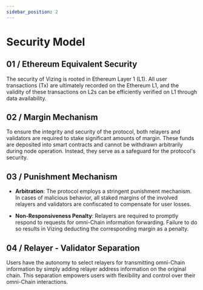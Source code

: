 ```yaml
---
sidebar_position: 2
---
```

# Security Model

## 01 / Ethereum Equivalent Security

The security of Vizing is rooted in Ethereum Layer 1 (L1). All user transactions (Tx) are ultimately recorded on the Ethereum L1, and the validity of these transactions on L2s can be efficiently verified on L1 through data availability.

## 02 / Margin Mechanism

To ensure the integrity and security of the protocol, both relayers and validators are required to stake significant amounts of margin. These funds are deposited into smart contracts and cannot be withdrawn arbitrarily during node operation. Instead, they serve as a safeguard for the protocol's security.

## 03 / Punishment Mechanism

- **Arbitration**: The protocol employs a stringent punishment mechanism. In cases of malicious behavior, all staked margins of the involved relayers and validators are confiscated to compensate for user losses.
    
- **Non-Responsiveness Penalty**: Relayers are required to promptly respond to requests for omni-Chain information forwarding. Failure to do so results in Vizing deducting the corresponding margin as a penalty.
    
## 04 / Relayer - Validator Separation

Users have the autonomy to select relayers for transmitting omni-Chain information by simply adding relayer address information on the original chain. This separation empowers users with flexibility and control over their omni-Chain interactions.
